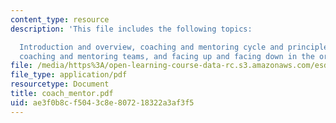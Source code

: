 ```yaml
---
content_type: resource
description: 'This file includes the following topics:

  Introduction and overview, coaching and mentoring cycle and principles, risk analysis,
  coaching and mentoring teams, and facing up and facing down in the organization.'
file: /media/https%3A/open-learning-course-data-rc.s3.amazonaws.com/esd-932-technology-policy-organizations-spring-2005/ae3f0b8cf5043c8e807218322a3af3f5_coach_mentor.pdf
file_type: application/pdf
resourcetype: Document
title: coach_mentor.pdf
uid: ae3f0b8c-f504-3c8e-8072-18322a3af3f5
---
```

